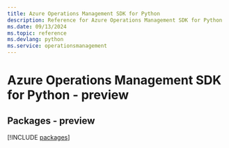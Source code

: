 ```yaml
---
title: Azure Operations Management SDK for Python
description: Reference for Azure Operations Management SDK for Python
ms.date: 09/13/2024
ms.topic: reference
ms.devlang: python
ms.service: operationsmanagement
---
```

# Azure Operations Management SDK for Python - preview
## Packages - preview
[!INCLUDE [packages](operations-management-index.md)]